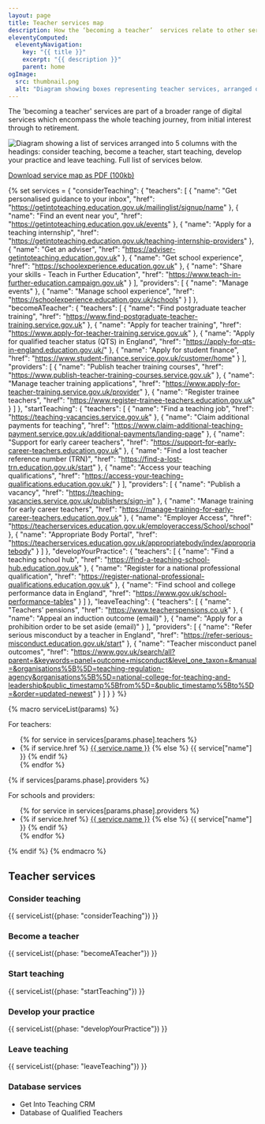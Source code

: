 ```yaml
---
layout: page
title: Teacher services map
description: How the ‘becoming a teacher’  services relate to other services in the teaching journey
eleventyComputed:
  eleventyNavigation:
    key: "{{ title }}"
    excerpt: "{{ description }}"
    parent: home
ogImage:
  src: thumbnail.png
  alt: "Diagram showing boxes representing teacher services, arranged on a horizontal axis with the labels 'Consider', 'Become', 'Start teaching', 'Develop' and 'Leave'"
---
```


The 'becoming a teacher' services are part of a broader range of digital services which encompass the whole teaching journey, from initial interest through to retirement.

<img src="service-map.png" alt="Diagram showing a list of services arranged into 5 columns with the headings: consider teaching, become a teacher, start teaching, develop your practice and leave teaching. Full list of services below.">

[Download service map as PDF (100kb)](service-map.pdf)


{% set services = {
  "considerTeaching": {
    "teachers": [
      {
        "name": "Get personalised guidance to your inbox",
        "href": "https://getintoteaching.education.gov.uk/mailinglist/signup/name"
      },
      {
        "name": "Find an event near you",
        "href": "https://getintoteaching.education.gov.uk/events"
      },
      {
        "name": "Apply for a teaching internship",
        "href": "https://getintoteaching.education.gov.uk/teaching-internship-providers"
      },
      {
        "name": "Get an adviser",
        "href": "https://adviser-getintoteaching.education.gov.uk"
      },
      {
        "name": "Get school experience",
        "href": "https://schoolexperience.education.gov.uk"
      },
      {
        "name": "Share your skills - Teach in Further Education",
        "href": "https://www.teach-in-further-education.campaign.gov.uk"
      }
    ],
    "providers": [
      {
        "name": "Manage events"
      },
      {
        "name": "Manage school experience",
        "href": "https://schoolexperience.education.gov.uk/schools"
      }
    ]
  },
  "becomeATeacher": {
    "teachers": [
      {
        "name": "Find postgraduate teacher training",
        "href": "https://www.find-postgraduate-teacher-training.service.gov.uk"
      },
      {
        "name": "Apply for teacher training",
        "href": "https://www.apply-for-teacher-training.service.gov.uk"
      },
      {
        "name": "Apply for qualified teacher status (QTS) in England",
        "href": "https://apply-for-qts-in-england.education.gov.uk/"
      },
      {
        "name": "Apply for student finance",
        "href": "https://www.student-finance.service.gov.uk/customer/home"
      }
    ],
    "providers": [
      {
        "name": "Publish teacher training courses",
        "href": "https://www.publish-teacher-training-courses.service.gov.uk"
      },
      {
        "name": "Manage teacher training applications",
        "href": "https://www.apply-for-teacher-training.service.gov.uk/provider"
      },
      {
        "name": "Register trainee teachers",
        "href": "https://www.register-trainee-teachers.education.gov.uk"
      }
    ]
  },
  "startTeaching": {
    "teachers": [
      {
        "name": "Find a teaching job",
        "href": "https://teaching-vacancies.service.gov.uk"
      },
      {
        "name": "Claim additional payments for teaching",
        "href": "https://www.claim-additional-teaching-payment.service.gov.uk/additional-payments/landing-page"
      },
      {
        "name": "Support for early career teachers",
        "href": "https://support-for-early-career-teachers.education.gov.uk"
      },
      {
        "name": "Find a lost teacher reference number (TRN)",
        "href": "https://find-a-lost-trn.education.gov.uk/start"
      },
      {
        "name": "Access your teaching qualifications",
        "href": "https://access-your-teaching-qualifications.education.gov.uk/"
      }
    ],
    "providers": [
      {
        "name": "Publish a vacancy",
        "href": "https://teaching-vacancies.service.gov.uk/publishers/sign-in"
      },
      {
        "name": "Manage training for early career teachers",
        "href": "https://manage-training-for-early-career-teachers.education.gov.uk"
      },
      {
        "name": "Employer Access",
        "href": "https://teacherservices.education.gov.uk/employeraccess/School/school"
      },
      {
        "name": "Appropriate Body Portal",
        "href": "https://teacherservices.education.gov.uk/appropriatebody/index/appropriatebody"
      }
    ]
  },
  "developYourPractice": {
    "teachers": [
      {
        "name": "Find a teaching school hub",
        "href": "https://find-a-teaching-school-hub.education.gov.uk"
      },
      {
        "name": "Register for a national professional qualification",
        "href": "https://register-national-professional-qualifications.education.gov.uk"
      },
      {
        "name": "Find school and college performance data in England",
        "href": "https://www.gov.uk/school-performance-tables"
      }
    ]
  },
  "leaveTeaching": {
    "teachers": [
      {
        "name": "Teachers’ pensions",
        "href": "https://www.teacherspensions.co.uk"
      },
      {
        "name": "Appeal an induction outcome (email)"
      },
      {
        "name": "Apply for a prohibition order to be set aside (email)"
      }
    ],
    "providers": [
      {
        "name": "Refer serious misconduct by a teacher in England",
        "href": "https://refer-serious-misconduct.education.gov.uk/start"
      },
      {
        "name": "Teacher misconduct panel outcomes",
        "href": "https://www.gov.uk/search/all?parent=&keywords=panel+outcome+misconduct&level_one_taxon=&manual=&organisations%5B%5D=teaching-regulation-agency&organisations%5B%5D=national-college-for-teaching-and-leadership&public_timestamp%5Bfrom%5D=&public_timestamp%5Bto%5D=&order=updated-newest"
      }
    ]
  }
} %}


{% macro serviceList(params) %}
  <p class="govuk-body-s">For teachers:</p>
  <ul class="govuk-list govuk-list--bullet govuk-!-font-size-16">
    {% for service in services[params.phase].teachers %}
      <li>
        {% if service.href %}
          <a href="{{ service.href }}" class="govuk-link">{{ service.name }}</a>
        {% else %}
          {{ service["name"] }}
        {% endif %}
      </li>
    {% endfor %}
  </ul>

  {% if services[params.phase].providers %}
  <p class="govuk-body-s">For schools and providers:</p>
  <ul class="govuk-list govuk-list--bullet govuk-!-font-size-16">
    {% for service in services[params.phase].providers %}
      <li>
        {% if service.href %}
          <a href="{{ service.href }}" class="govuk-link">{{ service.name }}</a>
        {% else %}
          {{ service["name"] }}
        {% endif %}
      </li>
    {% endfor %}
  </ul>
  {% endif %}
{% endmacro %}

<h2 class="govuk-heading-m">Teacher services</h2>
<div class="govuk-grid-row">
  <div class="app-grid-column-one-fifth">
  <h3 class="govuk-heading-s">Consider teaching</h3>
  {{ serviceList({phase: "considerTeaching"}) }}
  </div>
  <div class="app-grid-column-one-fifth">
  <h3 class="govuk-heading-s">Become a teacher</h3>
  {{ serviceList({phase: "becomeATeacher"}) }}
  </div>
  <div class="app-grid-column-one-fifth">
  <h3 class="govuk-heading-s">Start teaching</h3>
  {{ serviceList({phase: "startTeaching"}) }}
  </div>
  <div class="app-grid-column-one-fifth">
  <h3 class="govuk-heading-s">Develop your practice</h3>
  {{ serviceList({phase: "developYourPractice"}) }}
  </div>
  <div class="app-grid-column-one-fifth">
  <h3 class="govuk-heading-s">Leave teaching</h3>
  {{ serviceList({phase: "leaveTeaching"}) }}
  </div>
</div>

<h3 class="govuk-body">Database services</h3>

<ul class="govuk-list govuk-list--bullet govuk-!-font-size-16">
  <li>Get Into Teaching CRM</li>
  <li>Database of Qualified Teachers</li>
</ul>
